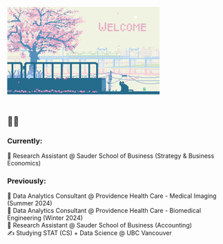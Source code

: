  <img src="gitcome.gif" width="70%"><br/><br/>
 
<h2><b> 👨‍💻 </b></h2>

<h3><b> Currently: </b></h3>
 💼 Research Assistant @ Sauder School of Business (Strategy & Business Economics)<br>

<h3><b> Previously: </b></h3>
 💼 Data Analytics Consultant @ Providence Health Care - Medical Imaging (Summer 2024) <br>
 💼 Data Analytics Consultant @ Providence Health Care - Biomedical Engineering (Winter 2024) <br>
 💼 Research Assistant @ Sauder School of Business (Accounting)<br>
 ✍ Studying STAT (CS) + Data Science @ UBC Vancouver

<!---
tejassui/tejassui is a ✨ special ✨ repository because its `README.md` (this file) appears on your GitHub profile.
You can click the Preview link to take a look at your changes.
--->
